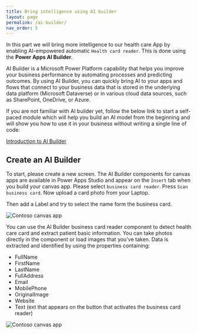 ```yaml
---
title: Bring intelligence using AI builder
layout: page
permalink: /ai-builder/
nav_order: 5
---
```


In this part we will bring more intelligence to our health care App by enabling AI-empowered automatic `Health card reader`. This is done using the **Power Apps AI Builder**.

AI Builder is a Microsoft Power Platform capability that helps you improve your business performance by automating processes and predicting outcomes. By using AI Builder, you can quickly bring AI to your apps and flows that connect to your business data that is stored in the underlying data platform (Microsoft Dataverse) or in various cloud data sources, such as SharePoint, OneDrive, or Azure.

If you are not familiar with AI builder yet, follow the below link to start a self-paced module which will help you build an AI model from the beginning and will show you how to use it in your business without writing a single line of code:

<a href="https://learn.microsoft.com/en-us/training/modules/get-started-with-ai-builder/1-intro-ai-builder">Introduction to AI Builder</a>

## Create an AI Builder

To start, please create a new screen. The AI Builder components for canvas apps are available in Power Apps Studio and appear on the `Insert` tab when you build your canvas app. Please select `business card reader`. Press `Scan business card`. Now upload a card photo from your Laptop.

Then add a Label and try to select the name form the business card.

![Contoso canvas app](../assets/ai-builder.png)

You can use the AI Builder business card reader component to detect health care card and extract patient basic information. You can take photos directly in the component or load images that you've taken. Data is extracted and identified by using the properties containing:

- FullName
- FirstName
- LastName
- FullAddress
- Email
- MobilePhone
- OriginalImage
- Website
- Text (ext that appears on the button that activates the business card reader)

![Contoso canvas app](../assets/business-card.png)
